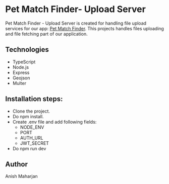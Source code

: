 # Pet Match Finder- Upload Server
Pet Match Finder - Upload Server is created for handling file upload services for our app: [Pet Match Finder](https://github.com/anish0123/petMatchFinderAPI). This projects handles files uploading and file fetching part of our application.

## Technologies
- TypeScript
- Node.js
- Express
- Geojson
- Multer

## Installation steps:
- Clone the project. 
- Do npm install.
- Create .env file and add following fields:
    - NODE_ENV 
  - PORT 
  - AUTH_URL 
  - JWT_SECRET 
- Do npm run dev

## Author
Anish Maharjan

